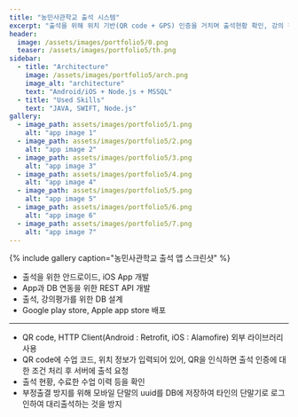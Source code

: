 ```yaml
---
title: "농민사관학교 출석 시스템"
excerpt: "출석을 위해 위치 기반(QR code + GPS) 인증을 거치며 출석현황 확인, 강의 평가 등의 기능 수행"
header:
  image: /assets/images/portfolio5/0.png
  teaser: /assets/images/portfolio5/th.png
sidebar:
  - title: "Architecture"
    image: /assets/images/portfolio5/arch.png
    image_alt: "architecture"
    text: "Android/iOS + Node.js + MSSQL"
  - title: "Used Skills"
    text: "JAVA, SWIFT, Node.js"
gallery:
  - image_path: assets/images/portfolio5/1.png
    alt: "app image 1"
  - image_path: assets/images/portfolio5/2.png
    alt: "app image 2"
  - image_path: assets/images/portfolio5/3.png
    alt: "app image 3"
  - image_path: assets/images/portfolio5/4.png
    alt: "app image 4"
  - image_path: assets/images/portfolio5/5.png
    alt: "app image 5"
  - image_path: assets/images/portfolio5/6.png
    alt: "app image 6"
  - image_path: assets/images/portfolio5/7.png
    alt: "app image 7"
---
```


{% include gallery caption="농민사관학교 출석 앱 스크린샷" %}

- 출석을 위한 안드로이드, iOS App 개발
- App과 DB 연동을 위한 REST API 개발
- 출석, 강의평가를 위한 DB 설계
- Google play store, Apple app store 배포

----

- QR code, HTTP Client(Android : Retrofit, iOS : Alamofire) 외부 라이브러리 사용
- QR code에 수업 코드, 위치 정보가 입력되어 있어, QR을 인식하면 출석 인증에 대한 조건 처리 후 서버에 출석 요청
- 출석 현황, 수료한 수업 이력 등을 확인
- 부정출결 방지를 위해 모바일 단말의 uuid를 DB에 저장하여 타인의 단말기로 로그인하여 대리출석하는 것을 방지
